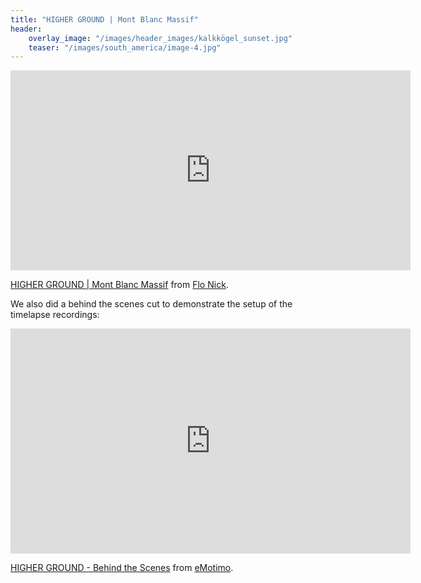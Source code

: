 ```yaml
---
title: "HIGHER GROUND | Mont Blanc Massif"
header: 
    overlay_image: "/images/header_images/kalkkögel_sunset.jpg"
    teaser: "/images/south_america/image-4.jpg"
---
```


<iframe src="https://player.vimeo.com/video/351884479?color=ffffff" width="640" height="320" frameborder="0" allow="autoplay; fullscreen; picture-in-picture" allowfullscreen></iframe>
<p><a href="https://vimeo.com/351884479">HIGHER GROUND | Mont Blanc Massif</a> from <a href="https://vimeo.com/flonick">Flo Nick</a>.</p>

We also did a behind the scenes cut to demonstrate the setup of the timelapse recordings:

<iframe src="https://player.vimeo.com/video/351877866" width="640" height="360" frameborder="0" allow="autoplay; fullscreen; picture-in-picture" allowfullscreen></iframe>
<p><a href="https://vimeo.com/351877866">HIGHER GROUND - Behind the Scenes</a> from <a href="https://vimeo.com/emotimo">eMotimo</a>.</p>


<!--
Comments

<iframe width="420" height="315" src="https://youtu.be/pHKt4kh5Yzo" frameborder="0" allowfullscreen></iframe>
PDF link [get the PDF](/assets/mydoc.pdf)
-->